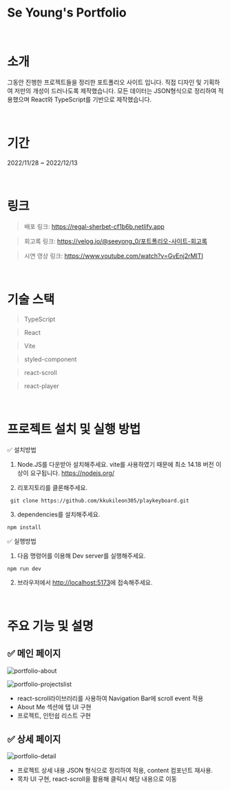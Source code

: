 # Se Young's Portfolio

<br/>

# 소개

그동안 진행한 프로젝트들을 정리한 포트폴리오 사이트 입니다.
직접 디자인 및 기획하여 저만의 개성이 드러나도록 제작했습니다.
모든 데이터는 JSON형식으로 정리하여 적용했으며 React와 TypeScript를 기반으로 제작했습니다.

<br/>

# 기간

2022/11/28 ~ 2022/12/13

<br/>

# 링크

> 배포 링크: https://regal-sherbet-cf1b6b.netlify.app

> 회고록 링크: https://velog.io/@seeyong_0/포트폴리오-사이트-회고록

> 시연 영상 링크: https://www.youtube.com/watch?v=GvEnj2rMITI

<br/>

# 기술 스택

> TypeScript

> React

> Vite

> styled-component

> react-scroll

> react-player

<br/>

# 프로젝트 설치 및 실행 방법

✅ 설치방법

1. Node.JS를 다운받아 설치해주세요. vite를 사용하였기 때문에 최소 14.18 버전 이상이 요구됩니다. https://nodejs.org/

2. 리포지토리를 클론해주세요.

```
 git clone https://github.com/kkukileon305/playkeyboard.git
```

3. dependencies를 설치해주세요.

```
npm install
```

✅ 실행방법

1. 다음 명령어를 이용해 Dev server를 실행해주세요.

```
npm run dev
```

2. 브라우저에서 <http://localhost:5173>에 접속해주세요.

<br/>

# 주요 기능 및 설명

## ✅ 메인 페이지

![portfolio-about](https://user-images.githubusercontent.com/108709932/208818003-30e47bef-6e21-4293-bac6-6f13e5d8cfd6.gif)

![portfolio-projectslist](https://user-images.githubusercontent.com/108709932/208818818-c3b88c1f-1de5-4b69-aaaa-3508d42422d4.gif)

- react-scroll라이브러리를 사용하여 Navigation Bar에 scroll event 적용
- About Me 섹션에 탭 UI 구현
- 프로젝트, 인턴쉽 리스트 구현

## ✅ 상세 페이지

![portfolio-detail](https://user-images.githubusercontent.com/108709932/208818826-710a736e-5136-4a27-87b0-ca86e8f45b39.gif)

- 프로젝트 상세 내용 JSON 형식으로 정리하여 적용, content 컴포넌트 재사용.
- 목차 UI 구현, react-scroll을 활용해 클릭시 해당 내용으로 이동

